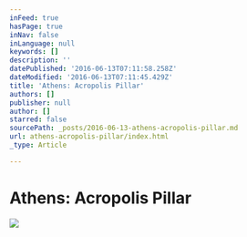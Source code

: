 ```yaml
---
inFeed: true
hasPage: true
inNav: false
inLanguage: null
keywords: []
description: ''
datePublished: '2016-06-13T07:11:58.258Z'
dateModified: '2016-06-13T07:11:45.429Z'
title: 'Athens: Acropolis Pillar'
authors: []
publisher: null
author: []
starred: false
sourcePath: _posts/2016-06-13-athens-acropolis-pillar.md
url: athens-acropolis-pillar/index.html
_type: Article

---
```

# Athens: Acropolis Pillar
![](https://the-grid-user-content.s3-us-west-2.amazonaws.com/cbd0f259-d481-49b7-93f0-fd6faf338b98.jpg)